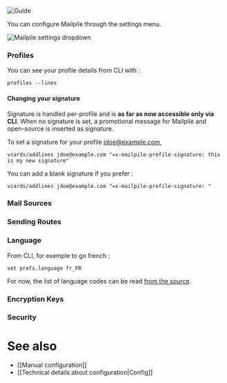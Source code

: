 ![Guide](https://github.com/pagekite/Mailpile/wiki/images/page-guide.png)

You can configure Mailpile through the settings menu.

![Mailpile settings dropdown](https://github.com/pagekite/Mailpile/wiki/images/Mailpile-Settings-Dropdown.png)

### Profiles

You can see your profile details from CLI with :

    profiles --lines

#### Changing your signature

Signature is handled per-profile and is **as far as now accessible only via CLI**. When no signature is set, a promotional message for Mailpile and open-source is inserted as signature.

To set a signature for your profile jdoe@example.com,

    vcards/addlines jdoe@example.com "=x-mailpile-profile-signature: this is my new signature"

You can add a blank signature if you prefer :

    vcards/addlines jdoe@example.com "=x-mailpile-profile-signature: "

### Mail Sources

### Sending Routes

### Language

From CLI, for exemple to go french :

    set prefs.language fr_FR

For now, the list of language codes can be read [from the source](https://github.com/mailpile/Mailpile/tree/master/mailpile/locale).

### Encryption Keys

### Security

# See also

* [[Manual configuration]]
* [[Technical details about configuration|Config]]